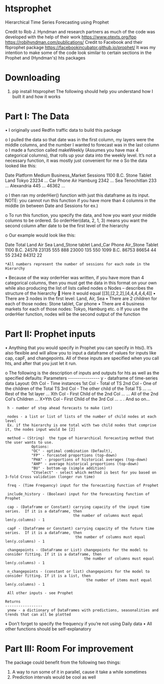 # htsprophet
Hierarchical Time Series Forecasting using Prophet

Credit to Rob J. Hyndman and research partners as much of the code was developed with the help of their work
https://www.otexts.org/fpp
https://robjhyndman.com/publications/
Credit to Facebook and their fbprophet package
https://facebookincubator.github.io/prophet/
It was my intention to make some of the code look similar to certain sections in the Prophet and (Hyndman's) hts packages

# Downloading
1.	 pip install htsprophet
The following should help you understand how I built it and how it works
# Part I: The Data
•	I originally used Redfin traffic data to build this package

o	I pulled the data so that date was in the first column, my layers were the middle columns, and the number I wanted to forecast was in the last column
o	I made a function called makeWeekly (Assumes you have max 4 categorical columns), that rolls up your data into the weekly level.  It’s not a necessary function, it was mostly just convenient for me
o	So the data looked like this:

Date	Platform	Medium	Business_Market	Sessions
1100 B.C.	Stone Tablet	Land	Tokyo	23234
…	Car Phone	Air	Hamburg	2342
	…	Sea	Tenochitlan	233
		…	Alexandria	445
			…	46362
				…
        
o	I then ran my orderHier() function with just this dataframe as its input.  NOTE: you cannot run this function if you have more than 4 columns in the middle (in between Date and Sessions for ex.)

o	To run this function, you specify the data, and how you want your middle columns to be ordered.  So orderHier(data, 2, 1, 3) means you want the second column after date to be the first level of the hierarchy

o	Our example would look like this:









Date	Total	Land	Air	Sea	Land_Stone tablet	Land_Car Phone	Air_Stone Tablet
1100 B.C.	24578	23135	555	888	23000	135	550
1099 B.C.	86753	86654	44	55	2342	84312	22
							
							
							
							

	*All numbers represent the number of sessions for each node in the Hierarchy


•	Because of the way orderHier was written, if you have more than 4 categorical columns, then you must get the data in this format on your own while also producing the list of lists called nodes
o	Nodes – describes the structure of the hierarchy 
	Here it would equal [[3],[2,2,2],[4,4,4,4,4,4]]
•	There are 3 nodes in the first level: Land, Air, Sea
•	There are 2 children for each of those nodes: Stone tablet, Car phone
•	There are 4 business markets for each of those nodes: Tokyo, Hamburg etc.
o	If you use the orderHier function, nodes will be the second output of the function

# Part II: Prophet inputs
•	Anything that you would specify in Prophet you can specify in hts(). It’s also flexible and will allow you to input a dataframe of values for inputs like cap, capF, and changepoints.  All of these inputs are specified when you call hts, and after that you just let it run.

o	The following is the description of inputs and outputs for hts as well as the specified defaults:
    Parameters
    ----------------
     y - dataframe of time-series data
               Layout:
                   0th Col - Time instances
                   1st Col - Total of TS
                   2nd Col - One of the children of the Total TS
                   3rd Col - The other child of the Total TS
                   ...
                   ... Rest of the 1st layer
                   ...
                   Xth Col - First Child of the 2nd Col
                   ...
                   ... All of the 2nd Col's Children
                   ...
                   X+Yth Col - First Child of the 3rd Col
                   ...
                   ..
                   .   And so on...
    
     h - number of step ahead forecasts to make (int)
    
     nodes - a list or list of lists of the number of child nodes at each level
     Ex. if the hierarchy is one total with two child nodes that comprise it, the nodes input would be [2]
     
     method – (String)  the type of hierarchical forecasting method that the user wants to use. 
                Options:
                "OC" - optimal combination (Default), 
                "FP" - forcasted proportions (top-down)
                "PHA" - proportions of historical averages (top-down)
                "AHP" - average historical proportions (top-down)
                "BU" - bottom-up (simple addition)
                "CVselect" - select which method is best for you based on 3-fold Cross validation (longer run time)
     
     freq - (Time Frequency) input for the forecasting function of Prophet 
     
     include_history - (Boolean) input for the forecasting function of Prophet
                
     cap - (Dataframe or Constant) carrying capacity of the input time series.  If it is a dataframe, then
                                   the number of columns must equal len(y.columns) - 1
                                   
     capF - (Dataframe or Constant) carrying capacity of the future time series.  If it is a dataframe, then
                                    the number of columns must equal len(y.columns) - 1
     
     changepoints - (DataFrame or List) changepoints for the model to consider fitting. If it is a dataframe, then
                                        the number of columns must equal len(y.columns) - 1
     
     n_changepoints - (constant or list) changepoints for the model to consider fitting. If it is a list, then
                                         the number of items must equal len(y.columns) - 1
                                         
     All other inputs - see Prophet
     
    Returns
    -----------------
     ynew - a dictionary of DataFrames with predictions, seasonalities and trends that can all be plotted

•	Don’t forget to specify the frequency if you’re not using Daily data
•	All other functions should be self-explanatory

# Part III: Room For improvement

The package could benefit from the following two things:
1. A way to run some of it in parallel, cause it take a while sometimes
2. Prediction intervals would be cool as well
